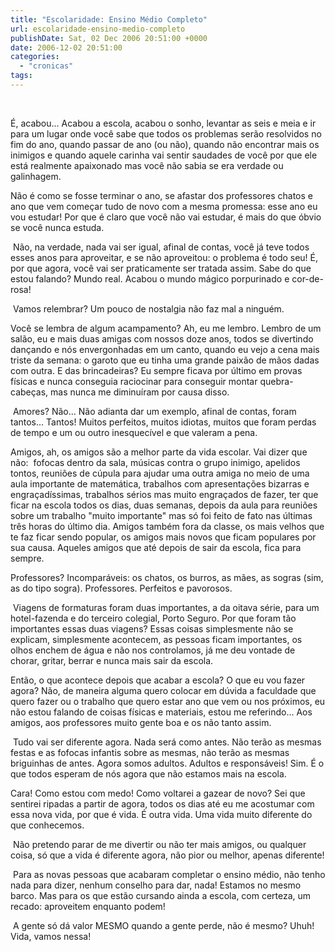 ```yaml
---
title: "Escolaridade: Ensino Médio Completo"
url: escolaridade-ensino-medio-completo
publishDate: Sat, 02 Dec 2006 20:51:00 +0000
date: 2006-12-02 20:51:00
categories: 
  - "cronicas"
tags: 
---
```

<a href="http://4.bp.blogspot.com/_BzqI_RDZ6O4/SbwLLZR456I/AAAAAAAAAFA/jbi11ih46_c/s1600-h/sb10065966i-002.jpg"><img src="http://4.bp.blogspot.com/_BzqI_RDZ6O4/SbwLLZR456I/AAAAAAAAAFA/jbi11ih46_c/s320/sb10065966i-002.jpg" border="0" alt=""></a><br><p></p><div><br></div>É, acabou... Acabou a escola, acabou o sonho, levantar as seis e meia e ir para um lugar onde você sabe que todos os problemas serão resolvidos no fim do ano, quando passar de ano (ou não), quando não encontrar mais os inimigos e quando aquele carinha vai sentir saudades de você por que ele está realmente apaixonado mas você não sabia se era verdade ou galinhagem.<p></p>  <p>Não é como se fosse terminar o ano, se afastar dos professores chatos e ano que vem começar tudo de novo com a mesma promessa: esse ano eu vou estudar! Por que é claro que você não vai estudar, é mais do que óbvio se você nunca estuda.</p>  <p><span> </span>Não, na verdade, nada vai ser igual, afinal de contas, você já teve todos esses anos para aproveitar, e se não aproveitou: o problema é todo seu! É, por que agora, você vai ser praticamente ser tratada assim. Sabe do que estou falando? Mundo real. Acabou o mundo mágico porpurinado e cor-de-rosa!</p>  <p><span> </span>Vamos relembrar? Um pouco de nostalgia não faz mal a ninguém.</p>  <p>Você se lembra de algum acampamento? Ah, eu me lembro. Lembro de um salão, eu e mais duas amigas com nossos doze anos, todos se divertindo dançando e nós envergonhadas em um canto, quando eu vejo a cena mais triste da semana: o garoto que eu tinha uma grande paixão de mãos dadas com outra. E das brincadeiras? Eu sempre ficava por último em provas físicas e nunca conseguia raciocinar para conseguir montar quebra-cabeças, mas nunca me diminuíram por causa disso.</p>  <p><span> </span>Amores? Não... Não adianta dar um exemplo, afinal de contas, foram tantos... Tantos! Muitos perfeitos, muitos idiotas, muitos que foram perdas de tempo e um ou outro inesquecível e que valeram a pena. </p>  <p>Amigos, ah, os amigos são a melhor parte da vida escolar. Vai dizer que não: <span> </span>fofocas dentro da sala, músicas contra o grupo inimigo, apelidos tontos, reuniões de cúpula para ajudar uma outra amiga no meio de uma aula importante de matemática, trabalhos com apresentações bizarras e engraçadíssimas, trabalhos sérios mas muito engraçados de fazer, ter que ficar na escola todos os dias, duas semanas, depois da aula para reuniões sobre um trabalho "muito importante" mas só foi feito de fato nas últimas três horas do último dia. Amigos também fora da classe, os mais velhos que te faz ficar sendo popular, os amigos mais novos que ficam populares por sua causa. Aqueles amigos que até depois de sair da escola, fica para sempre.</p>  <p>Professores? Incomparáveis: os chatos, os burros, as mães, as sogras (sim, as do tipo sogra). Professores. Perfeitos e pavorosos.</p>  <p><span> </span>Viagens de formaturas foram duas importantes, a da oitava série, para um hotel-fazenda e do terceiro colegial, Porto Seguro. Por que foram tão importantes essas duas viagens? Essas coisas simplesmente não se explicam, simplesmente acontecem, as pessoas ficam importantes, os olhos enchem de água e não nos controlamos, já me deu vontade de chorar, gritar, berrar e nunca mais sair da escola.</p>  <p>Então, o que acontece depois que acabar a escola? O que eu vou fazer agora? Não, de maneira alguma quero colocar em dúvida a faculdade que quero fazer ou o trabalho que quero estar ano que vem ou nos próximos, eu não estou falando de coisas físicas e materiais, estou me referindo... Aos amigos, aos professores muito gente boa e os não tanto assim.</p>  <p><span> </span>Tudo vai ser diferente agora. Nada será como antes. Não terão as mesmas festas e as fofocas infantis sobre as mesmas, não terão as mesmas briguinhas de antes. Agora somos adultos. Adultos e responsáveis! Sim. É o que todos esperam de nós agora que não estamos mais na escola.</p>  <p>Cara! Como estou com medo! Como voltarei a gazear de novo? Sei que sentirei ripadas a partir de agora, todos os dias até eu me acostumar com essa nova vida, por que é vida. É outra vida. Uma vida muito diferente do que conhecemos.</p>  <p><span> </span>Não pretendo parar de me divertir ou não ter mais amigos, ou qualquer coisa, só que a vida é diferente agora, não pior ou melhor, apenas diferente!</p>  <p><span> </span>Para as novas pessoas que acabaram completar o ensino médio, não tenho nada para dizer, nenhum conselho para dar, nada! Estamos no mesmo barco. Mas para os que estão cursando ainda a escola, com certeza, um recado: aproveitem enquanto podem!</p>  <p><span> </span>A gente só dá valor MESMO quando a gente perde, não é mesmo? Uhuh! Vida, vamos nessa!</p>
